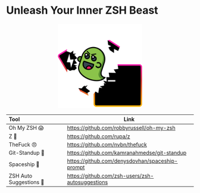 # Unleash Your Inner ZSH Beast

<p align="center">
<img src="./assets/unleash.png" alt="unleash your inner zsh beast" width="45%" />
</p>

<table align="center">
    <thead>
        <tr>
            <th align="left">Tool</th>
            <th align="center">Link</th>
        </tr>
    </thead>
    <tbody>
        <tr>
            <td align="left">Oh My ZSH &#128561;</td>
            <td align="left"><a href="https://github.com/robbyrussell/oh-my-zsh" /> https://github.com/robbyrussell/oh-my-zsh</td>
        </tr>
        <tr>
           <td align="left">Z &#129342;</td>
            <td align="left"><a href="https://github.com/rupa/z" /> https://github.com/rupa/z</td>
        </tr>
        <tr>
           <td align="left">TheFuck &#128544;</td>
            <td align="left"><a href="https://github.com/nvbn/thefuck" /> https://github.com/nvbn/thefuck</td>
        </tr>
        <tr>
           <td align="left">Git-Standup &#128587;</td>
            <td align="left"><a href="https://github.com/kamranahmedse/git-standup" /> https://github.com/kamranahmedse/git-standup</td>
        </tr>
        <tr>
           <td align="left">Spaceship &#128640;</td>
            <td align="left"><a href="https://github.com/denysdovhan/spaceship-prompt" /> https://github.com/denysdovhan/spaceship-prompt</td>
        </tr>
        <tr>
           <td align="left">ZSH Auto Suggestions &#129302;</td>
            <td align="left"><a href="https://github.com/zsh-users/zsh-autosuggestions" /> https://github.com/zsh-users/zsh-autosuggestions</td>
        </tr>
    </tbody>
</table>
